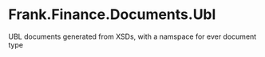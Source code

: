 # Frank.Finance.Documents.Ubl
UBL documents generated from XSDs, with a namspace for ever document type
